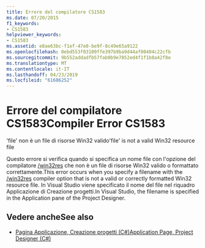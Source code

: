 ```yaml
---
title: Errore del compilatore CS1583
ms.date: 07/20/2015
f1_keywords:
- CS1583
helpviewer_keywords:
- CS1583
ms.assetid: e8ae63bc-f1ef-47e0-be9f-8c49e65a9122
ms.openlocfilehash: 0ebd553f03109ffe397b9ba9d44af00404c22cfb
ms.sourcegitcommit: 9b552addadfb57fab0b9e7852ed4f1f1b8a42f8e
ms.translationtype: MT
ms.contentlocale: it-IT
ms.lasthandoff: 04/23/2019
ms.locfileid: "61686252"
---
```

# <a name="compiler-error-cs1583"></a><span data-ttu-id="ad85c-102">Errore del compilatore CS1583</span><span class="sxs-lookup"><span data-stu-id="ad85c-102">Compiler Error CS1583</span></span>
<span data-ttu-id="ad85c-103">'file' non è un file di risorse Win32 valido</span><span class="sxs-lookup"><span data-stu-id="ad85c-103">'file' is not a valid Win32 resource file</span></span>  
  
 <span data-ttu-id="ad85c-104">Questo errore si verifica quando si specifica un nome file con l'opzione del compilatore [/win32res](../../csharp/language-reference/compiler-options/win32res-compiler-option.md) che non è un file di risorse Win32 valido o formattato correttamente.</span><span class="sxs-lookup"><span data-stu-id="ad85c-104">This error occurs when you specify a filename with the [/win32res](../../csharp/language-reference/compiler-options/win32res-compiler-option.md) compiler option that is not a valid or correctly formatted Win32 resource file.</span></span> <span data-ttu-id="ad85c-105">In Visual Studio viene specificato il nome del file nel riquadro Applicazione di Creazione progetti.</span><span class="sxs-lookup"><span data-stu-id="ad85c-105">In Visual Studio, the filename is specified in the Application pane of the Project Designer.</span></span>  
  
## <a name="see-also"></a><span data-ttu-id="ad85c-106">Vedere anche</span><span class="sxs-lookup"><span data-stu-id="ad85c-106">See also</span></span>

- [<span data-ttu-id="ad85c-107">Pagina Applicazione, Creazione progetti (C#)</span><span class="sxs-lookup"><span data-stu-id="ad85c-107">Application Page, Project Designer (C#)</span></span>](/visualstudio/ide/reference/application-page-project-designer-csharp)
